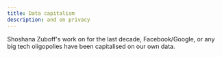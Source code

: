 ```yaml
---
title: Data capitalism
description: and on privacy
---
```


Shoshana Zuboff's work on for the last decade, Facebook/Google, or any big tech oligopolies have been capitalised on our own data.
